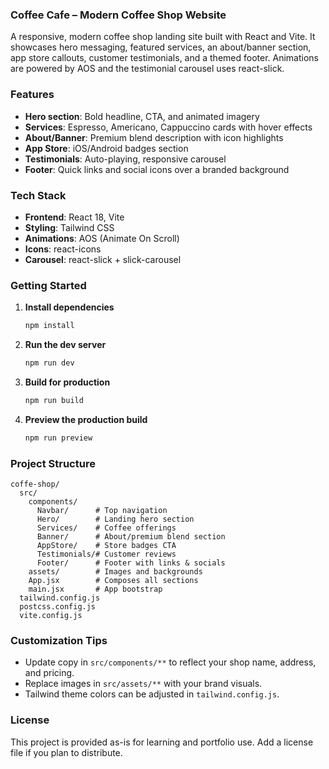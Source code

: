 ### Coffee Cafe – Modern Coffee Shop Website

A responsive, modern coffee shop landing site built with React and Vite. It showcases hero messaging, featured services, an about/banner section, app store callouts, customer testimonials, and a themed footer. Animations are powered by AOS and the testimonial carousel uses react-slick.

### Features
- **Hero section**: Bold headline, CTA, and animated imagery
- **Services**: Espresso, Americano, Cappuccino cards with hover effects
- **About/Banner**: Premium blend description with icon highlights
- **App Store**: iOS/Android badges section
- **Testimonials**: Auto-playing, responsive carousel
- **Footer**: Quick links and social icons over a branded background

### Tech Stack
- **Frontend**: React 18, Vite
- **Styling**: Tailwind CSS
- **Animations**: AOS (Animate On Scroll)
- **Icons**: react-icons
- **Carousel**: react-slick + slick-carousel

### Getting Started
1. **Install dependencies**
   ```bash
   npm install
   ```
2. **Run the dev server**
   ```bash
   npm run dev
   ```
3. **Build for production**
   ```bash
   npm run build
   ```
4. **Preview the production build**
   ```bash
   npm run preview
   ```

### Project Structure
```text
coffe-shop/
  src/
    components/
      Navbar/      # Top navigation
      Hero/        # Landing hero section
      Services/    # Coffee offerings
      Banner/      # About/premium blend section
      AppStore/    # Store badges CTA
      Testimonials/# Customer reviews
      Footer/      # Footer with links & socials
    assets/        # Images and backgrounds
    App.jsx        # Composes all sections
    main.jsx       # App bootstrap
  tailwind.config.js
  postcss.config.js
  vite.config.js
```

### Customization Tips
- Update copy in `src/components/**` to reflect your shop name, address, and pricing.
- Replace images in `src/assets/**` with your brand visuals.
- Tailwind theme colors can be adjusted in `tailwind.config.js`.

### License
This project is provided as-is for learning and portfolio use. Add a license file if you plan to distribute.

